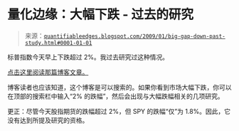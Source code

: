 <!--yml

分类：未分类

日期：2024-05-18 13:29:39

-->

# 量化边缘：大幅下跌 - 过去的研究

> 来源：[`quantifiableedges.blogspot.com/2009/01/big-gap-down-past-study.html#0001-01-01`](http://quantifiableedges.blogspot.com/2009/01/big-gap-down-past-study.html#0001-01-01)

标普指数今天早上下跌超过 2%。我过去研究过这种情况。

[点击这里阅读那篇博客文章。](http://quantifiableedges.blogspot.com/2008/10/reversal-tendencies-for-2-gaps-lower.html)

博客读者也应该知道，这个博客是可以搜索的。如果你看到市场大幅下跌，你可以在顶部的搜索栏中输入“2% 的跌幅”，然后会出现与大幅跌幅相关的几项研究。

更正：尽管今天股指期货的跌幅超过 2%，但 SPY 的跌幅“仅”为 1.8%。因此，它没有达到所提及研究的资格。
